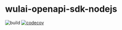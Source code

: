 # wulai-openapi-sdk-nodejs
![build](https://travis-ci.org/laiye-ai/wulai-openapi-sdk-nodejs.svg?branch=master) [![codecov](https://codecov.io/gh/laiye-ai/wulai-openapi-sdk-nodejs/branch/master/graph/badge.svg)](https://codecov.io/gh/laiye-ai/wulai-openapi-sdk-nodejs)